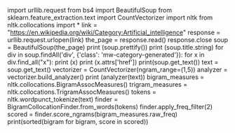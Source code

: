 import urllib.request
from bs4 import BeautifulSoup
from sklearn.feature_extraction.text import CountVectorizer 
import nltk
from nltk.collocations import *
link = "https://en.wikipedia.org/wiki/Category:Artificial_intelligence"
response = urllib.request.urlopen(link)
the_page = response.read()
response.close
soup = BeautifulSoup(the_page)
print (soup.prettify())
print (soup.title.string)
for div in soup.findAll('div', {'class': 'mw-category-generated'}):
    for x in div.find_all("x"):
        print (x)
        print (x.attrs['href'])
print(soup.get_text())
text = soup.get_text()
vectorizer = CountVectorizer(ngram_range=(1,5))
analyzer = vectorizer.build_analyzer()
print (analyzer(text))
bigram_measures = nltk.collocations.BigramAssocMeasures()
trigram_measures = nltk.collocations.TrigramAssocMeasures()
tokens = nltk.wordpunct_tokenize(text)
finder = BigramCollocationFinder.from_words(tokens)
finder.apply_freq_filter(2)
scored = finder.score_ngrams(bigram_measures.raw_freq)
print(sorted(bigram for bigram, score in scored))
